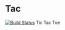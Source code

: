 # Tac
[![Build Status](https://travis-ci.org/kavun/tac.png?branch=master)](https://travis-ci.org/kavun/tac)
Tic Tac Toe